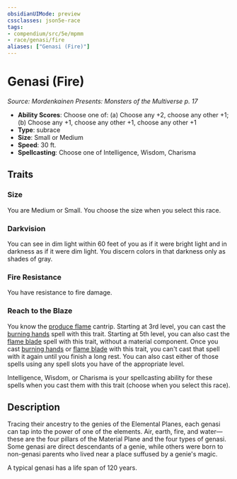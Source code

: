 ```yaml
---
obsidianUIMode: preview
cssclasses: json5e-race
tags:
- compendium/src/5e/mpmm
- race/genasi/fire
aliases: ["Genasi (Fire)"]
---
```

# Genasi (Fire)
*Source: Mordenkainen Presents: Monsters of the Multiverse p. 17*  

- **Ability Scores**: Choose one of: (a) Choose any +2, choose any other +1; (b) Choose any +1, choose any other +1, choose any other +1
- **Type**: subrace
- **Size**: Small or Medium
- **Speed**: 30 ft.
- **Spellcasting**: Choose one of Intelligence, Wisdom, Charisma

## Traits

### Size

You are Medium or Small. You choose the size when you select this race.

### Darkvision

You can see in dim light within 60 feet of you as if it were bright light and in darkness as if it were dim light. You discern colors in that darkness only as shades of gray.

### Fire Resistance

You have resistance to fire damage.

### Reach to the Blaze

You know the [produce flame](compendium/spells/produce-flame.md) cantrip. Starting at 3rd level, you can cast the [burning hands](compendium/spells/burning-hands.md) spell with this trait. Starting at 5th level, you can also cast the [flame blade](compendium/spells/flame-blade.md) spell with this trait, without a material component. Once you cast [burning hands](compendium/spells/burning-hands.md) or [flame blade](compendium/spells/flame-blade.md) with this trait, you can't cast that spell with it again until you finish a long rest. You can also cast either of those spells using any spell slots you have of the appropriate level.

Intelligence, Wisdom, or Charisma is your spellcasting ability for these spells when you cast them with this trait (choose when you select this race).

## Description

Tracing their ancestry to the genies of the Elemental Planes, each genasi can tap into the power of one of the elements. Air, earth, fire, and water—these are the four pillars of the Material Plane and the four types of genasi. Some genasi are direct descendants of a genie, while others were born to non-genasi parents who lived near a place suffused by a genie's magic.

A typical genasi has a life span of 120 years.